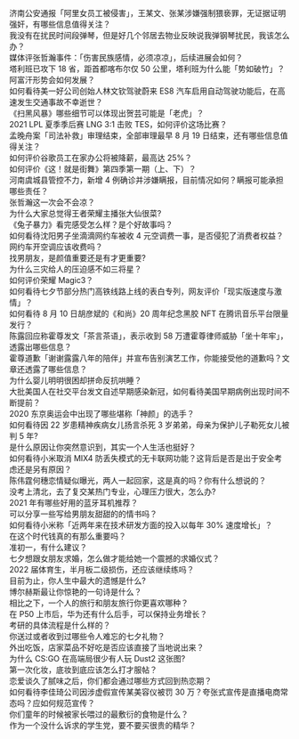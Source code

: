 济南公安通报「阿里女员工被侵害」，王某文、张某涉嫌强制猥亵罪，无证据证明强奸，有哪些信息值得关注？  
我没有在扰民时间段弹琴，但是好几个邻居去物业反映说我弹钢琴扰民，我该怎么办？  
媒体评张哲瀚事件：「伤害民族感情，必须凉凉」，后续进展会如何？  
塔利班已攻下 18 省，距首都喀布尔仅 50 公里，塔利班为什么能「势如破竹」？阿富汗形势会如何发展？  
如何看待美一好公司创始人林文钦驾驶蔚来 ES8 汽车启用自动驾驶功能后，在高速发生交通事故不幸逝世？  
《扫黑风暴》哪些细节可以体现出贺芸可能是「老虎」？  
2021 LPL 夏季季后赛 LNG 3:1 击败 TES，如何评价这场比赛？  
孟晚舟案「司法补救」审理结束，全部审理最早 8 月 19 日结束，还有哪些信息值得关注？  
如何评价谷歌员工在家办公将被降薪，最高达 25%？  
如何评价《这！就是街舞》第四季第一期（上、下）？  
河南虞城县管控不力，新增 4 例确诊并涉嫌瞒报，目前情况如何？瞒报可能承担哪些责任？  
张哲瀚这一次会不会凉？  
为什么大家总觉得王者荣耀主播张大仙很菜?  
《兔子暴力》看完感受怎么样？是个好故事吗？  
如何看待沈阳男子坐滴滴网约车被收 4 元空调费一事，是否侵犯了消费者权益？网约车开空调应该收费吗？  
找男朋友，是颜值重要还是有才更重要?  
为什么三灾给人的压迫感不如三将星？  
如何评价荣耀 Magic3？  
如何看待七夕节部分热门高铁线路上线的表白专列，网友评价「现实版速度与激情」？  
如何看待 8 月 10 日胡彦斌的《和尚》20 周年纪念黑胶 NFT 在腾讯音乐平台限量发行？  
陈露回应称霍尊发文「茶言茶语」，表示收到 58 万遭霍尊律师威胁「坐十年牢」，透露出哪些信息？  
霍尊道歉「谢谢露露八年的陪伴」并宣布告别演艺工作，你能接受他的道歉吗？文章还透露了哪些信息？  
为什么婴儿明明很困却拼命反抗哄睡？  
大批美国人在社交平台发文自述早期感染新冠，如何看待美国早期病例出现时间不断提前？  
2020 东京奥运会中出现了哪些堪称「神颜」的选手？  
如何看待因 22 岁患精神疾病女儿扬言杀死 3 岁弟弟，母亲为保护儿子勒死女儿被判 5 年?  
是什么原因让你突然意识到，其实一个人生活也挺好？  
如何看待小米取消 MIX4 防丢失模式的无卡联网功能？这背后是否是出于安全考虑还是另有原因？  
陈伟霆何穗恋情疑似曝光，两人一起回家，这是真的吗？你有什么想说的？  
没考上清北，去了复交某热门专业，心理压力很大，怎么办?  
2021 年有哪些好用的蓝牙耳机推荐？  
可以分享一些写给男朋友甜甜的的情书吗？  
如何看待小米称「近两年来在技术研发方面的投入以每年 30% 速度增长」？  
在这个时代钱真的有那么重要吗？  
准初一，有什么建议？  
七夕想跟女朋友求婚，怎么做才能给她一个震撼的求婚仪式？  
2022 届体育生，半月板二级损伤，还应该继续练吗？  
目前为止，你人生中最大的遗憾是什么?  
博尔赫斯最让你惊艳的一句诗是什么？  
相比之下，一个人的旅行和朋友旅行你更喜欢哪种？  
在 P50 上市后，华为还有什么后手，可以保持业务增长？  
考研的具体流程是什么样的？  
你送过或者收到过哪些令人难忘的七夕礼物？  
外出吃饭，店家菜品不好吃是否应该直接了当地说出来？  
为什么 CS:GO 在高端局很少有人玩 Dust2 这张图?  
第一次化妆，底妆到底应该怎么打才服帖？  
恋爱谈久了腻味之后，你们都会通过哪些方式回到热恋期？  
如何看待李佳琦公司因涉虚假宣传某美容仪被罚 30 万？夸张式宣传是直播电商常态吗？应如何规范宣传？  
你们童年的时候被家长喂过的最敷衍的食物是什么？  
作为一个没什么诉求的学生党，要不要买很贵的精华？  

